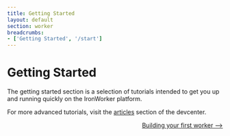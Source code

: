```yaml
---
title: Getting Started
layout: default
section: worker
breadcrumbs:
- ['Getting Started', '/start']
---
```


# Getting Started

The getting started section is a selection of tutorials intended to get you up and running quickly on the IronWorker platform.

For more advanced tutorials, visit the [articles](/worker/articles) section of the devcenter.

<p style="width: 100%; text-align: right;"><a href="/worker/start/first-worker" class="next_item">Building your first worker --></a></p>
